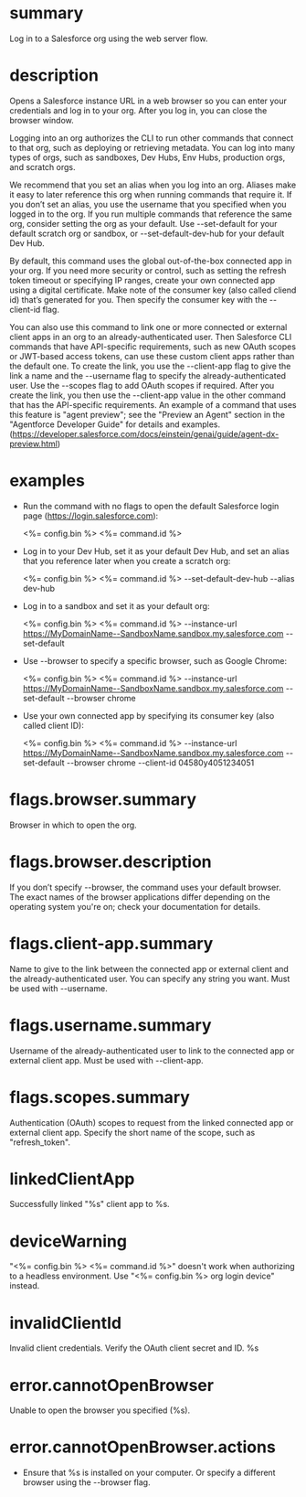 # summary

Log in to a Salesforce org using the web server flow.

# description

Opens a Salesforce instance URL in a web browser so you can enter your credentials and log in to your org. After you log in, you can close the browser window.

Logging into an org authorizes the CLI to run other commands that connect to that org, such as deploying or retrieving metadata. You can log into many types of orgs, such as sandboxes, Dev Hubs, Env Hubs, production orgs, and scratch orgs.

We recommend that you set an alias when you log into an org. Aliases make it easy to later reference this org when running commands that require it. If you don’t set an alias, you use the username that you specified when you logged in to the org. If you run multiple commands that reference the same org, consider setting the org as your default. Use --set-default for your default scratch org or sandbox, or --set-default-dev-hub for your default Dev Hub.

By default, this command uses the global out-of-the-box connected app in your org. If you need more security or control, such as setting the refresh token timeout or specifying IP ranges, create your own connected app using a digital certificate. Make note of the consumer key (also called cliend id) that’s generated for you. Then specify the consumer key with the --client-id flag.

You can also use this command to link one or more connected or external client apps in an org to an already-authenticated user. Then Salesforce CLI commands that have API-specific requirements, such as new OAuth scopes or JWT-based access tokens, can use these custom client apps rather than the default one. To create the link, you use the --client-app flag to give the link a name and the --username flag to specify the already-authenticated user. Use the --scopes flag to add OAuth scopes if required. After you create the link, you then use the --client-app value in the other command that has the API-specific requirements. An example of a command that uses this feature is "agent preview"; see the "Preview an Agent" section in the "Agentforce Developer Guide" for details and examples. (https://developer.salesforce.com/docs/einstein/genai/guide/agent-dx-preview.html)

# examples

- Run the command with no flags to open the default Salesforce login page (https://login.salesforce.com):

  <%= config.bin %> <%= command.id %>

- Log in to your Dev Hub, set it as your default Dev Hub, and set an alias that you reference later when you create a scratch org:

  <%= config.bin %> <%= command.id %> --set-default-dev-hub --alias dev-hub

- Log in to a sandbox and set it as your default org:

  <%= config.bin %> <%= command.id %> --instance-url https://MyDomainName--SandboxName.sandbox.my.salesforce.com --set-default

- Use --browser to specify a specific browser, such as Google Chrome:

  <%= config.bin %> <%= command.id %> --instance-url https://MyDomainName--SandboxName.sandbox.my.salesforce.com --set-default --browser chrome

- Use your own connected app by specifying its consumer key (also called client ID):

  <%= config.bin %> <%= command.id %> --instance-url https://MyDomainName--SandboxName.sandbox.my.salesforce.com --set-default --browser chrome --client-id 04580y4051234051

# flags.browser.summary

Browser in which to open the org.

# flags.browser.description

If you don’t specify --browser, the command uses your default browser. The exact names of the browser applications differ depending on the operating system you're on; check your documentation for details.

# flags.client-app.summary

Name to give to the link between the connected app or external client and the already-authenticated user. You can specify any string you want. Must be used with --username.

# flags.username.summary

Username of the already-authenticated user to link to the connected app or external client app. Must be used with --client-app. 

# flags.scopes.summary

Authentication (OAuth) scopes to request from the linked connected app or external client app. Specify the short name of the scope, such as "refresh_token".

# linkedClientApp

Successfully linked "%s" client app to %s.

# deviceWarning

"<%= config.bin %> <%= command.id %>" doesn't work when authorizing to a headless environment. Use "<%= config.bin %> org login device" instead.

# invalidClientId

Invalid client credentials. Verify the OAuth client secret and ID. %s

# error.cannotOpenBrowser

Unable to open the browser you specified (%s).

# error.cannotOpenBrowser.actions

- Ensure that %s is installed on your computer. Or specify a different browser using the --browser flag.
